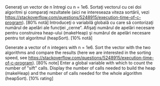 Generaţi un vector de n întregi cu n = 1e6. Sortaţi vectorul cu cei doi algoritmi şi comparaţi rezultatele (aici ne intereseaza viteza sortării, vezi https://stackoverflow.com/questions/5248915/execution-time-of-c-program). [80% notă]
Introduceţi o variabilă globală cu care să contorizaţi numărul de apelări ale funcţiei „cerne“. Afişaţi numărul de apelări necesare pentru construirea heap-ului (makeHeap) şi numărul de apelări necesare pentru tot algoritmul (heapSort). [10% notă]


Generate a vector of n integers with n = 1e6. Sort the vector with the two algorithms and compare the results (here we are interested in the sorting speed, see https://stackoverflow.com/questions/5248915/execution-time-of-c-program). [80% note]
Enter a global variable with which to count the number of "sift" calls. Display the number of calls needed to build the heap (makeHeap) and the number of calls needed for the whole algorithm (heapSort). [10% rating]
